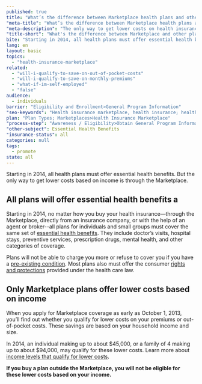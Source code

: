 ```yaml
---
published: true
title: "What’s the difference between Marketplace health plans and other private plans?"
"meta-title": "What’s the difference between Marketplace health plans and other private plans?"
"meta-description": "The only way to get lower costs on health insurance based on your income is through the Marketplace. "
"title-short": "What's the difference between Marketplace and other plans?"
bite: "Starting in 2014, all health plans must offer essential health benefits. But the only way to get lower costs based on income is through the Marketplace."
lang: en
layout: basic
topics: 
  - "health-insurance-marketplace"
related: 
  - "will-i-qualify-to-save-on-out-of-pocket-costs"
  - "will-i-qualify-to-save-on-monthly-premiums"
  - "what-if-im-self-employed"
  - "false"
audience: 
  - individuals
barrier: "Eligibility and Enrollment>General Program Information"
"seo-keywords": "Health insurance marketplace, health insurance; health care plans"
plan: "Plan Types; Marketplaces>Health Insurance Marketplace"
"process-step": "Awareness / Eligibility>Obtain General Program Information"
"other-subject": Essential Health Benefits
"insurance-status": all
categories: null
tags: 
  - promote
state: all
---
```


Starting in 2014, all health plans must offer essential health benefits. But the only way to get lower costs based on income is through the Marketplace.

## All plans will offer essential health benefits a

Starting in 2014, no matter how you buy your health insurance—through the Marketplace, directly from an insurance company, or with the help of an agent or broker--all plans for individuals and small groups must cover the same set of [essential health benefits](/what-does-marketplace-health-insurance-cover). They include doctor’s visits, hospital stays, preventive services, prescription drugs, mental health, and other categories of coverage.

Plans will not be able to charge you more or refuse to cover you if you have a [pre-existing condition](/what-if-i-have-a-pre-existing-health-condition). Most plans also must offer the consumer [rights and protections](/how-does-the-health-care-law-protect-me) provided under the health care law.

## Only Marketplace plans offer lower costs based on income

When you apply for Marketplace coverage as early as October 1, 2013, you’ll find out whether you qualify for lower costs on your premiums or out-of-pocket costs. These savings are based on your household income and size.

In 2014, an individual making up to about $45,000, or a family of 4 making up to about $94,000, may qualify for these lower costs. Learn more about [income levels that qualify for lower costs](/will-i-qualify-to-save-on-monthly-premiums).

**If you buy a plan outside the Marketplace, you will not be eligible for these lower costs based on your income.**